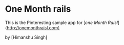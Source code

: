 # One Month rails 

This is the Pinteresting sample app for 
[*one Month Raisl*] {http://onemonthraisl.com}

by [Himanshu Singh]